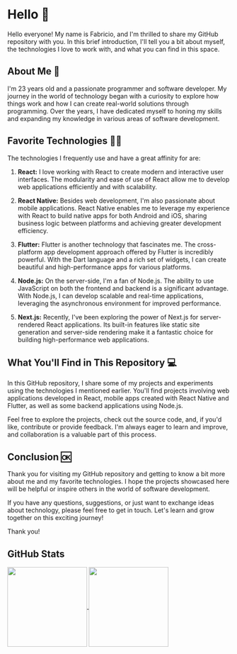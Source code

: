 # Hello 👋

Hello everyone! My name is Fabricio, and I'm thrilled to share my GitHub repository with you. In this brief introduction, I'll tell you a bit about myself, the technologies I love to work with, and what you can find in this space.

## About Me 👨

I'm 23 years old and a passionate programmer and software developer. My journey in the world of technology began with a curiosity to explore how things work and how I can create real-world solutions through programming. Over the years, I have dedicated myself to honing my skills and expanding my knowledge in various areas of software development.

## Favorite Technologies 👨‍💻

The technologies I frequently use and have a great affinity for are:

1. **React:** I love working with React to create modern and interactive user interfaces. The modularity and ease of use of React allow me to develop web applications efficiently and with scalability.

2. **React Native:** Besides web development, I'm also passionate about mobile applications. React Native enables me to leverage my experience with React to build native apps for both Android and iOS, sharing business logic between platforms and achieving greater development efficiency.

3. **Flutter:** Flutter is another technology that fascinates me. The cross-platform app development approach offered by Flutter is incredibly powerful. With the Dart language and a rich set of widgets, I can create beautiful and high-performance apps for various platforms.

4. **Node.js:** On the server-side, I'm a fan of Node.js. The ability to use JavaScript on both the frontend and backend is a significant advantage. With Node.js, I can develop scalable and real-time applications, leveraging the asynchronous environment for improved performance.

5. **Next.js:** Recently, I've been exploring the power of Next.js for server-rendered React applications. Its built-in features like static site generation and server-side rendering make it a fantastic choice for building high-performance web applications. 

## What You'll Find in This Repository 💻

In this GitHub repository, I share some of my projects and experiments using the technologies I mentioned earlier. You'll find projects involving web applications developed in React, mobile apps created with React Native and Flutter, as well as some backend applications using Node.js.

Feel free to explore the projects, check out the source code, and, if you'd like, contribute or provide feedback. I'm always eager to learn and improve, and collaboration is a valuable part of this process.

## Conclusion 🆗

Thank you for visiting my GitHub repository and getting to know a bit more about me and my favorite technologies. I hope the projects showcased here will be helpful or inspire others in the world of software development.

If you have any questions, suggestions, or just want to exchange ideas about technology, please feel free to get in touch. Let's learn and grow together on this exciting journey!

Thank you!

## GitHub Stats

<a href="https://github.com/faslash">
  <img align="center" height="180rem" src="https://github-readme-stats.vercel.app/api?username=faslash&show_icons=true&theme=dracula&count_private=true">
</a>
<a href="https://github.com/faslash">
  <img align="center" height="180rem" src="https://github-readme-stats.vercel.app/api/top-langs/?username=faslash&layout=compact&theme=dracula&count_private=true">
</a>
